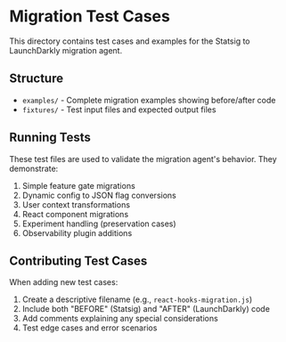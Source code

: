 # Migration Test Cases

This directory contains test cases and examples for the Statsig to LaunchDarkly migration agent.

## Structure

- `examples/` - Complete migration examples showing before/after code
- `fixtures/` - Test input files and expected output files

## Running Tests

These test files are used to validate the migration agent's behavior. They demonstrate:

1. Simple feature gate migrations
2. Dynamic config to JSON flag conversions
3. User context transformations
4. React component migrations
5. Experiment handling (preservation cases)
6. Observability plugin additions

## Contributing Test Cases

When adding new test cases:
1. Create a descriptive filename (e.g., `react-hooks-migration.js`)
2. Include both "BEFORE" (Statsig) and "AFTER" (LaunchDarkly) code
3. Add comments explaining any special considerations
4. Test edge cases and error scenarios